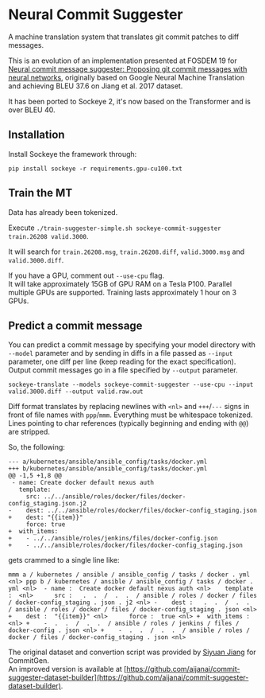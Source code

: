 Neural Commit Suggester
=======================
A machine translation system that translates git commit patches to diff messages.

This is an evolution of an implementation presented at FOSDEM 19 for [Neural commit message suggester: Proposing git commit messages with neural networks](https://fosdem.org/2019/schedule/event/ml_on_code_commit_message/), originally based on Google Neural Machine Translation and achieving BLEU 37.6 on Jiang et al. 2017 dataset.

It has been ported to Sockeye 2, it's now based on the Transformer and is over BLEU 40. 

Installation
------------
Install Sockeye the framework through:

```
pip install sockeye -r requirements.gpu-cu100.txt
```

Train the MT
------------
Data has already been tokenized.

Execute `./train-suggester-simple.sh sockeye-commit-suggester train.26208 valid.3000`.

It will search for `train.26208.msg`, `train.26208.diff`, `valid.3000.msg` and `valid.3000.diff`.

If you have a GPU, comment out `--use-cpu` flag.  
It will take approximately 15GB of GPU RAM on a Tesla P100. Parallel multiple GPUs are supported. Training lasts approximately 1 hour on 3 GPUs.

Predict a commit message
------------------------
You can predict a commit message by specifying your model directory with `--model` parameter and by sending in diffs in a file passed as `--input` parameter, one diff per line (keep reading for the exact specification). 
Output commit messages go in a file specified by `--output` parameter.

```
sockeye-translate --models sockeye-commit-suggester --use-cpu --input valid.3000.diff --output valid.raw.out
```

Diff format translates by replacing newlines with `<nl>` and `+++`/`---` signs in front of file names with `ppp`/`mmm`. Everything must be whitespace tokenized. 
Lines pointing to char references (typically beginning and ending with `@@`) are stripped.

So, the following:
```
--- a/kubernetes/ansible/ansible_config/tasks/docker.yml
+++ b/kubernetes/ansible/ansible_config/tasks/docker.yml
@@ -1,5 +1,8 @@
 - name: Create docker default nexus auth
   template:
     src: ../../ansible/roles/docker/files/docker-config_staging.json.j2
-    dest: ../../ansible/roles/docker/files/docker-config_staging.json
+    dest: "{{item}}"
     force: true
+  with_items:
+    - ../../ansible/roles/jenkins/files/docker-config.json
+    - ../../ansible/roles/docker/files/docker-config_staging.json
```

gets crammed to a single line like: 
```
mmm a / kubernetes / ansible / ansible_config / tasks / docker . yml <nl> ppp b / kubernetes / ansible / ansible_config / tasks / docker . yml <nl>  - name :  Create docker default nexus auth <nl>    template :  <nl>      src :   .  .  /  .  .  / ansible / roles / docker / files / docker-config_staging . json . j2 <nl> -    dest :   .  .  /  .  .  / ansible / roles / docker / files / docker-config_staging . json <nl> +    dest :  "{{item}}" <nl>      force :  true <nl> +  with_items :  <nl> +    -  .  .  /  .  .  / ansible / roles / jenkins / files / docker-config . json <nl> +    -  .  .  /  .  .  / ansible / roles / docker / files / docker-config_staging . json <nl> 
```

The original dataset and convertion script was provided by [Siyuan Jiang](https://sjiang1.github.io/commitgen/) for CommitGen.  
An improved version is available at [https://github.com/aijanai/commit-suggester-dataset-builder](https://github.com/aijanai/commit-suggester-dataset-builder).
